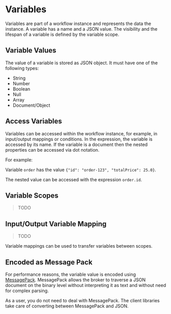 # Variables

Variables are part of a workflow instance and represents the data the instance. A variable has a name and a JSON value. The visibility and the lifespan of a variable is defined by the variable scope.

## Variable Values

The value of a variable is stored as JSON object. It must have one of the following types:

* String
* Number
* Boolean
* Null
* Array
* Document/Object

## Access Variables

Variables can be accessed within the workflow instance, for example, in input/output mappings or conditions. In the expression, the variable is accessed by its name. If the variable is a document then the nested properties can be accessed via dot notation.

For example:

Variable `order` has the value `{"id": "order-123", "totalPrice": 25.0}`.

The nested value can be accessed with the expression `order.id`.

## Variable Scopes

> TODO

## Input/Output Variable Mapping

> TODO

Variable mappings can be used to transfer variables between scopes.

## Encoded as Message Pack

For performance reasons, the variable value is encoded using [MessagePack](https://msgpack.org/). MessagePack allows the broker to traverse a JSON document on the binary level without interpreting it as text and without need for complex parsing.

As a user, you do not need to deal with MessagePack. The client libraries take care of converting between MessagePack and JSON.

